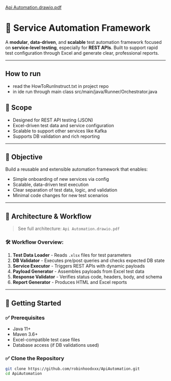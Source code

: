 [Api Automation.drawio.pdf](https://github.com/user-attachments/files/19525053/Api.Automation.drawio.pdf)
# 🧪 Service Automation Framework

A **modular**, **data-driven**, and **scalable** test automation framework focused on **service-level testing**, especially for **REST APIs**. Built to support rapid test configuration through Excel and generate clear, professional reports.

---
## How to run 

- read the HowToRunInstruct.txt in project repo
- in ide run through main class src/main/java/Runner/Orchestrator.java


## 📌 Scope

- Designed for REST API testing (JSON)
- Excel-driven test data and service configuration
- Scalable to support other services like Kafka
- Supports DB validation and rich reporting

---

## 🎯 Objective

Build a reusable and extensible automation framework that enables:

- Simple onboarding of new services via config
- Scalable, data-driven test execution
- Clear separation of test data, logic, and validation
- Minimal code changes for new test scenarios

---

## 🧩 Architecture & Workflow

> See full architecture: `Api Automation.drawio.pdf`

### 🛠️ Workflow Overview:
1. **Test Data Loader** - Reads `.xlsx` files for test parameters
2. **DB Validator** - Executes pre/post queries and checks expected DB state
3. **Service Executor** - Triggers REST APIs with dynamic payloads
4. **Payload Generator** - Assembles payloads from Excel test data
5. **Response Validator** - Verifies status code, headers, body, and schema
6. **Report Generator** - Produces HTML and Excel reports

---

## 🚀 Getting Started

### ✅ Prerequisites
- Java 11+
- Maven 3.6+
- Excel-compatible test case files
- Database access (if DB validations used)

### ✅ Clone the Repository
```bash
git clone https://github.com/robinhoodxxx/ApiAutomation.git
cd ApiAutomation
